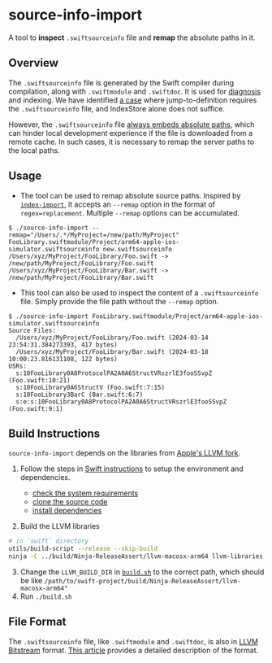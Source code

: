 # source-info-import
A tool to **inspect** `.swiftsourceinfo` file and **remap** the absolute paths in it.

## Overview
The `.swiftsourceinfo` file is generated by the Swift compiler during compilation, along with `.swiftmodule` and `.swiftdoc`. It is used for [diagnosis](https://github.com/qyang-nj/llios/blob/main/articles/SwiftSourceInfo.md#diagnostics) and indexing. We have identified [a case](https://github.com/qyang-nj/llios/blob/main/articles/SwiftSourceInfo.md#indexing) where jump-to-definition requires the `.swiftsourceinfo` file, and IndexStore alone does not suffice.

However, the `.swiftsourceinfo` file [always embeds absolute paths](https://github.com/apple/swift/blob/c2ca810126074406f03dc29a44f4ad4b12f04c79/lib/Serialization/SerializeDoc.cpp#L765-L767), which can hinder local development experience if the file is downloaded from a remote cache. In such cases, it is necessary to remap the server paths to the local paths.

## Usage
* The tool can be used to remap absolute source paths. Inspired by [`index-import`](https://github.com/MobileNativeFoundation/index-import?tab=readme-ov-file), it accepts an `--remap` option in the format of `regex=replacement`. Multiple `--remap` options can be accumulated.
```
$ ./source-info-import --remap="/Users/.*/MyProject=/new/path/MyProject" FooLibrary.swiftmodule/Project/arm64-apple-ios-simulator.swiftsourceinfo new.swiftsourceinfo
/Users/xyz/MyProject/FooLibrary/Foo.swift -> /new/path/MyProject/FooLibrary/Foo.swift
/Users/xyz/MyProject/FooLibrary/Bar.swift -> /new/path/MyProject/FooLibrary/Bar.swift
```

* This tool can also be used to inspect the content of a `.swiftsourceinfo` file. Simply provide the file path without the `--remap` option.
```
$ ./source-info-import FooLibrary.swiftmodule/Project/arm64-apple-ios-simulator.swiftsourceinfo
Source Files:
  /Users/xyz/MyProject/FooLibrary/Foo.swift (2024-03-14 23:54:31.384273393, 417 bytes)
  /Users/xyz/MyProject/FooLibrary/Bar.swift (2024-03-18 10:00:23.816131108, 122 bytes)
USRs:
  s:10FooLibrary0A8ProtocolPA2A0A6StructVRszrlE3fooSSvpZ (Foo.swift:10:21)
  s:10FooLibrary0A6StructV (Foo.swift:7:15)
  s:10FooLibrary3BarC (Bar.swift:6:7)
  s:e:s:10FooLibrary0A8ProtocolPA2A0A6StructVRszrlE3fooSSvpZ (Foo.swift:9:1)
```

## Build Instructions
`source-info-import` depends on the libraries from [Apple's LLVM fork](https://github.com/apple/llvm-project).
1. Follow the steps in [Swift instructions](https://github.com/apple/swift/blob/main/docs/HowToGuides/GettingStarted.md) to setup the environment and dependencies.
   - [check the system requirements](https://github.com/apple/swift/blob/main/docs/HowToGuides/GettingStarted.md#system-requirements)
   - [clone the source code](https://github.com/apple/swift/blob/main/docs/HowToGuides/GettingStarted.md#cloning-the-project)
   - [install dependencies](https://github.com/apple/swift/blob/main/docs/HowToGuides/GettingStarted.md#installing-dependencies)

2. Build the LLVM libraries
```bash
# in `swift` directory
utils/build-script --release --skip-build
ninja -C ../build/Ninja-ReleaseAssert/llvm-macosx-arm64 llvm-libraries llvm-config
```
3. Change the `LLVM_BUILD_DIR` in [`build.sh`](./build.sh) to the correct path, which should be like `/path/to/swift-project/build/Ninja-ReleaseAssert/llvm-macosx-arm64"`
4. Run `./build.sh`

## File Format
The `.swiftsourceinfo` file, like `.swiftmodule` and `.swiftdoc`, is also in [LLVM Bitstream](https://www.llvm.org/docs/BitCodeFormat.html#bitstream-format) format. [This article](https://github.com/qyang-nj/llios/blob/main/articles/SwiftSourceInfo.md#the-file-format) provides a detailed description of the format.
